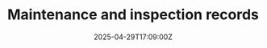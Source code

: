 ---
title: Maintenance and inspection records
linkTitle: Maintenance and inspection records
date: '2025-04-29T17:09:00Z'
weight: 1
description: No content
draft: false
ref: maintenance-and-inspection-records
---